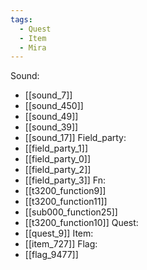 ```yaml
---
tags:
  - Quest
  - Item
  - Mira
---
```

Sound:
- [[sound_7]]
- [[sound_450]]
- [[sound_49]]
- [[sound_39]]
- [[sound_17]]
Field_party:
- [[field_party_1]]
- [[field_party_0]]
- [[field_party_2]]
- [[field_party_3]]
Fn:
- [[t3200_function9]]
- [[t3200_function11]]
- [[sub000_function25]]
- [[t3200_function10]]
Quest:
- [[quest_9]]
Item:
- [[item_727]]
Flag:
- [[flag_9477]]
